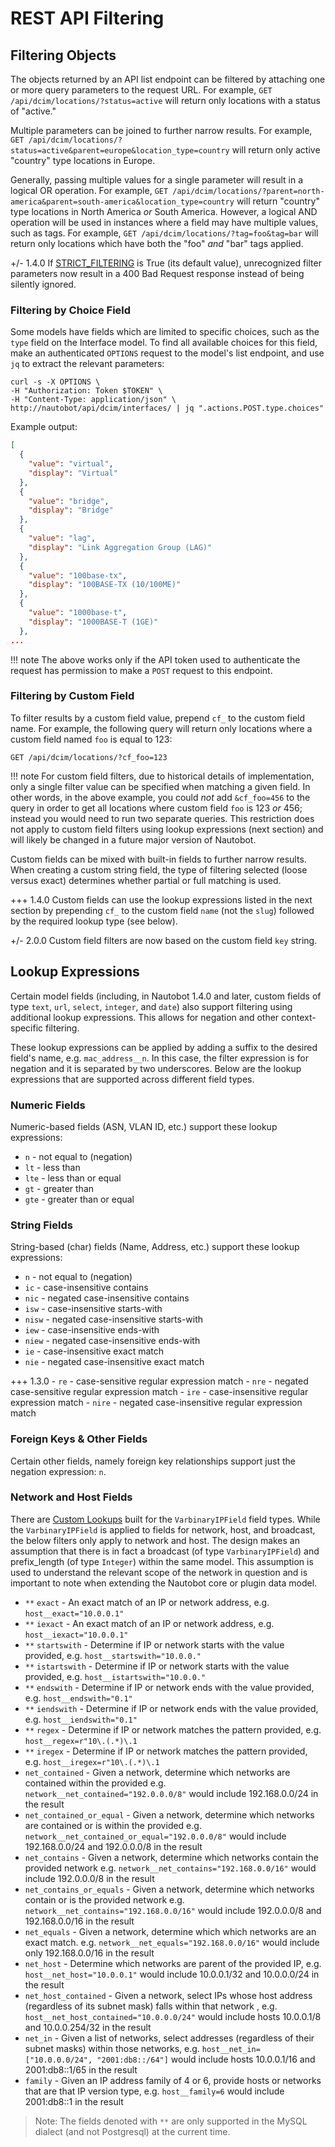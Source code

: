 # REST API Filtering

## Filtering Objects

The objects returned by an API list endpoint can be filtered by attaching one or more query parameters to the request URL. For example, `GET /api/dcim/locations/?status=active` will return only locations with a status of "active."

Multiple parameters can be joined to further narrow results. For example, `GET /api/dcim/locations/?status=active&parent=europe&location_type=country` will return only active "country" type locations in Europe.

Generally, passing multiple values for a single parameter will result in a logical OR operation. For example, `GET /api/dcim/locations/?parent=north-america&parent=south-america&location_type=country` will return "country" type locations in North America _or_ South America. However, a logical AND operation will be used in instances where a field may have multiple values, such as tags. For example, `GET /api/dcim/locations/?tag=foo&tag=bar` will return only locations which have both the "foo" _and_ "bar" tags applied.

+/- 1.4.0
    If [STRICT_FILTERING](../configuration/optional-settings.md#strict_filtering) is True (its default value), unrecognized filter parameters now result in a 400 Bad Request response instead of being silently ignored.

### Filtering by Choice Field

Some models have fields which are limited to specific choices, such as the `type` field on the Interface model. To find all available choices for this field, make an authenticated `OPTIONS` request to the model's list endpoint, and use `jq` to extract the relevant parameters:

```no-highlight
curl -s -X OPTIONS \
-H "Authorization: Token $TOKEN" \
-H "Content-Type: application/json" \
http://nautobot/api/dcim/interfaces/ | jq ".actions.POST.type.choices"
```

Example output:

```json
[
  {
    "value": "virtual",
    "display": "Virtual"
  },
  {
    "value": "bridge",
    "display": "Bridge"
  },
  {
    "value": "lag",
    "display": "Link Aggregation Group (LAG)"
  },
  {
    "value": "100base-tx",
    "display": "100BASE-TX (10/100ME)"
  },
  {
    "value": "1000base-t",
    "display": "1000BASE-T (1GE)"
  },
...
```

!!! note
    The above works only if the API token used to authenticate the request has permission to make a `POST` request to this endpoint.

### Filtering by Custom Field

To filter results by a custom field value, prepend `cf_` to the custom field name. For example, the following query will return only locations where a custom field named `foo` is equal to 123:

```no-highlight
GET /api/dcim/locations/?cf_foo=123
```

!!! note
    For custom field filters, due to historical details of implementation, only a single filter value can be specified when matching a given field. In other words, in the above example, you could _not_ add `&cf_foo=456` to the query in order to get all locations where custom field `foo` is 123 _or_ 456; instead you would need to run two separate queries. This restriction does not apply to custom field filters using lookup expressions (next section) and will likely be changed in a future major version of Nautobot.

Custom fields can be mixed with built-in fields to further narrow results. When creating a custom string field, the type of filtering selected (loose versus exact) determines whether partial or full matching is used.

+++ 1.4.0
    Custom fields can use the lookup expressions listed in the next section by prepending `cf_` to the custom field `name` (not the `slug`) followed by the required lookup type (see below).

+/- 2.0.0
    Custom field filters are now based on the custom field `key` string.

## Lookup Expressions

Certain model fields (including, in Nautobot 1.4.0 and later, custom fields of type `text`, `url`, `select`, `integer`, and `date`) also support filtering using additional lookup expressions. This allows
for negation and other context-specific filtering.

These lookup expressions can be applied by adding a suffix to the desired field's name, e.g. `mac_address__n`. In this case, the filter expression is for negation and it is separated by two underscores. Below are the lookup expressions that are supported across different field types.

### Numeric Fields

Numeric-based fields (ASN, VLAN ID, etc.) support these lookup expressions:

- `n` - not equal to (negation)
- `lt` - less than
- `lte` - less than or equal
- `gt` - greater than
- `gte` - greater than or equal

### String Fields

String-based (char) fields (Name, Address, etc.) support these lookup expressions:

- `n` - not equal to (negation)
- `ic` - case-insensitive contains
- `nic` - negated case-insensitive contains
- `isw` - case-insensitive starts-with
- `nisw` - negated case-insensitive starts-with
- `iew` - case-insensitive ends-with
- `niew` - negated case-insensitive ends-with
- `ie` - case-insensitive exact match
- `nie` - negated case-insensitive exact match

+++ 1.3.0
    - `re` - case-sensitive regular expression match
    - `nre` - negated case-sensitive regular expression match
    - `ire` - case-insensitive regular expression match
    - `nire` - negated case-insensitive regular expression match

### Foreign Keys & Other Fields

Certain other fields, namely foreign key relationships support just the negation
expression: `n`.

### Network and Host Fields

There are [Custom Lookups](https://docs.djangoproject.com/en/3.2/howto/custom-lookups/) built for the `VarbinaryIPField` field types. While
the `VarbinaryIPField` is applied to fields for network, host, and broadcast, the below filters only apply to network and host. The design
makes an assumption that there is in fact a broadcast (of type `VarbinaryIPField`) and prefix_length (of type `Integer`) within the same
model. This assumption is used to understand the relevant scope of the network in question and is important to note when extending the
Nautobot core or plugin data model.

- `**` `exact` - An exact match of an IP or network address, e.g. `host__exact="10.0.0.1"`
- `**` `iexact` - An exact match of an IP or network address, e.g. `host__iexact="10.0.0.1"`
- `**` `startswith` - Determine if IP or network starts with the value provided, e.g. `host__startswith="10.0.0."`
- `**` `istartswith` - Determine if IP or network starts with the value provided, e.g. `host__istartswith="10.0.0."`
- `**` `endswith` - Determine if IP or network ends with the value provided, e.g. `host__endswith="0.1"`
- `**` `iendswith` - Determine if IP or network ends with the value provided, e.g. `host__iendswith="0.1"`
- `**` `regex` - Determine if IP or network matches the pattern provided, e.g. `host__regex=r"10\.(.*)\.1`
- `**` `iregex` - Determine if IP or network matches the pattern provided, e.g. `host__iregex=r"10\.(.*)\.1`
- `net_contained` - Given a network, determine which networks are contained within the provided e.g. `network__net_contained="192.0.0.0/8"` would include 192.168.0.0/24 in the result
- `net_contained_or_equal` - Given a network, determine which networks are contained or is within the provided e.g. `network__net_contained_or_equal="192.0.0.0/8"` would include 192.168.0.0/24 and 192.0.0.0/8 in the result
- `net_contains` - Given a network, determine which networks contain the provided network e.g. `network__net_contains="192.168.0.0/16"` would include 192.0.0.0/8 in the result
- `net_contains_or_equals` - Given a network, determine which networks contain or is the provided network e.g. `network__net_contains="192.168.0.0/16"` would include 192.0.0.0/8 and 192.168.0.0/16 in the result
- `net_equals` - Given a network, determine which which networks are an exact match. e.g. `network__net_equals="192.168.0.0/16"` would include only 192.168.0.0/16 in the result
- `net_host` - Determine which networks are parent of the provided IP, e.g. `host__net_host="10.0.0.1"` would include 10.0.0.1/32 and 10.0.0.0/24 in the result
- `net_host_contained` - Given a network, select IPs whose host address (regardless of its subnet mask) falls within that network , e.g. `host__net_host_contained="10.0.0.0/24"` would include hosts 10.0.0.1/8 and 10.0.0.254/32 in the result
- `net_in` - Given a list of networks, select addresses (regardless of their subnet masks) within those networks, e.g. `host__net_in=["10.0.0.0/24", "2001:db8::/64"]` would include hosts 10.0.0.1/16 and 2001:db8::1/65 in the result
- `family` - Given an IP address family of 4 or 6, provide hosts or networks that are that IP version type, e.g. `host__family=6` would include 2001:db8::1 in the result

> Note: The fields denoted with `**` are only supported in the MySQL dialect (and not Postgresql) at the current time.
